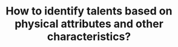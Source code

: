 ---
id: question-19
title: How to identify talents based on physical attributes and other characteristics?
theme: talent management
theme_sub_category: talent identification and career trajectory
application: talent identification and career trajectory
task_solver_1: predict athletes’ progression trajectories
data_question_type: descriptive
categorical_ordinal: categorical_ordinal
continuous_count: continuous_count
data_method_1: clustering
data_method_2: association
data_expertise_required_1: clustering
data_expertise_required_2: association
data_expertise_required_3: classification
datasets_description: historical data of athletes performance throughout development stage
expert_1: Richi Nayak
expert_2: Dimitri Perrin
reference: |
  https://www.sciencedirect.com/science/article/abs/pii/S1440244014001455

---